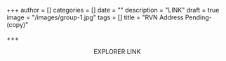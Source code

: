 +++
author = []
categories = []
date = ""
description = "LINK"
draft = true
image = "/images/group-1.jpg"
tags = []
title = "RVN Address Pending-(copy)"

+++
<center>

EXPLORER LINK

</center>